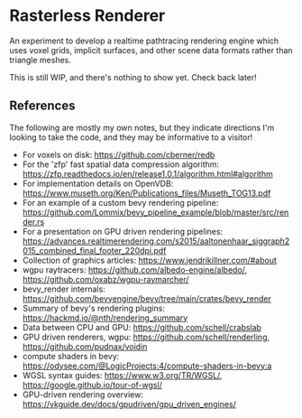 # Rasterless Renderer
An experiment to develop a realtime pathtracing rendering engine which uses voxel grids, implicit surfaces,
and other scene data formats rather than triangle meshes.

This is still WIP, and there's nothing to show yet. Check back later!

## References
The following are mostly my own notes, but they indicate directions I'm looking to take the code, and they
may be informative to a visitor!

- For voxels on disk: https://github.com/cberner/redb
- For the 'zfp' fast spatial data compression algorithm: https://zfp.readthedocs.io/en/release1.0.1/algorithm.html#algorithm
- For implementation details on OpenVDB: https://www.museth.org/Ken/Publications_files/Museth_TOG13.pdf
- For an example of a custom bevy rendering pipeline: https://github.com/Lommix/bevy_pipeline_example/blob/master/src/render.rs
- For a presentation on GPU driven rendering pipelines: https://advances.realtimerendering.com/s2015/aaltonenhaar_siggraph2015_combined_final_footer_220dpi.pdf
- Collection of graphics articles: https://www.jendrikillner.com/#about
- wgpu raytracers: https://github.com/albedo-engine/albedo/, https://github.com/oxabz/wgpu-raymarcher/
- bevy_render internals: https://github.com/bevyengine/bevy/tree/main/crates/bevy_render
- Summary of bevy's rendering plugins: https://hackmd.io/@nth/rendering_summary
- Data between CPU and GPU: https://github.com/schell/crabslab
- GPU driven renderers, wgpu: https://github.com/schell/renderling, https://github.com/pudnax/voidin
- compute shaders in bevy: https://odysee.com/@LogicProjects:4/compute-shaders-in-bevy:a
- WGSL syntax guides: https://www.w3.org/TR/WGSL/, https://google.github.io/tour-of-wgsl/
- GPU-driven rendering overview: https://vkguide.dev/docs/gpudriven/gpu_driven_engines/